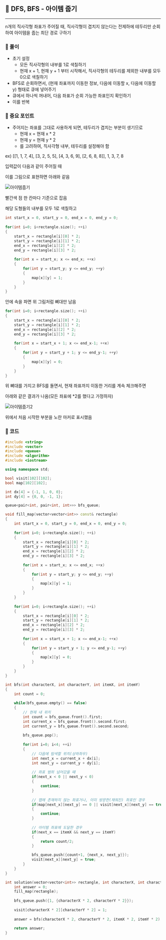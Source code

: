 ## :round_pushpin: DFS, BFS - 아이템 줍기

***

n개의 직사각형 좌표가 주어질 때, 직사각형이 겹치지 않는다는 전제하에 테두리만 순회하여 아이템을 줍는 최단 경로 구하기



### :pushpin: 풀이

- 초기 설정
  - 모든 직사각형의 내부를 1로 색칠하기
  - 현재 x + 1, 현재 y + 1 부터 시작해서, 직사각형의 테두리를 제외한 내부를 모두 0으로 색칠하기
- BFS로 순회하면서, (현재 좌표까지 이동한 정보, 다음에 이동할 x, 다음에 이동할 y) 형태로 큐에 넣어주기
- 큐에서 하나씩 꺼내어, 다음 좌표가 순회 가능한 좌표인지 확인하기
- 이를 반복



### :pushpin: 중요 포인트

- 주어지는 좌표를 그대로 사용하게 되면, 테두리가 겹치는 부분이 생기므로
  - 현재 x = 현재 x * 2
  - 현재 y = 현재 y * 2
  - 를 고려하여, 직사각형 내부, 테두리를 설정해야 함



ex) [[1, 1, 7, 4], [3, 2, 5, 5], [4, 3, 6, 9], [2, 6, 8, 8]], 1, 3, 7, 8

입력값이 다음과 같이 주어질 때

이를 그림으로 표현하면 아래와 같음

![아이템줍기](https://github.com/Lee-HyeongSeok/Programmers/assets/55940552/60a1d3bd-d4b5-496d-a577-2d8536b82d79)

빨간색 점 한 칸마다 기준으로 잡음

해당 도형들의 내부를 모두 1로 색칠하고

```c++
int start_x = 0, start_y = 0, end_x = 0, end_y = 0;
    
for(int i=0; i<rectangle.size(); ++i)
{
    start_x = rectangle[i][0] * 2;
    start_y = rectangle[i][1] * 2;
    end_x = rectangle[i][2] * 2;
    end_y = rectangle[i][3] * 2;
        
    for(int x = start_x; x <= end_x; ++x)
    {
        for(int y = start_y; y <= end_y; ++y)
        {
            map[x][y] = 1;
        }
    }
}
```

안에 속을 파면 위 그림처럼 뼈대만 남음

```c++
for(int i=0; i<rectangle.size(); ++i)
{
    start_x = rectangle[i][0] * 2;
    start_y = rectangle[i][1] * 2;
    end_x = rectangle[i][2] * 2;
    end_y = rectangle[i][3] * 2;
        
    for(int x = start_x + 1; x <= end_x-1; ++x)
    {
        for(int y = start_y + 1; y <= end_y-1; ++y)
        {
            map[x][y] = 0;
        }
    }
}
```

위 뼈대를 가지고 BFS를 돌면서, 현재 좌표까지 이동한 거리를 계속 체크해주면 

아래와 같은 결과가 나옴(모든 좌표에 *2를 했다고 가정하자)

![아이템줍기2](https://github.com/Lee-HyeongSeok/Programmers/assets/55940552/32bc05c7-8816-4b77-a705-4ab77c0e96ea)

위에서 처음 시작한 부분을 노란 마커로 표시했음



### :pushpin: 코드

```c++
#include <string>
#include <vector>
#include <queue>
#include <algorithm>
#include <iostream>

using namespace std;

bool visit[102][102];
bool map[102][102];

int dx[4] = {-1, 1, 0, 0};
int dy[4] = {0, 0, -1, 1};

queue<pair<int, pair<int, int>>> bfs_queue;

void fill_map(vector<vector<int>> const& rectangle)
{
    int start_x = 0, start_y = 0, end_x = 0, end_y = 0;
    
    for(int i=0; i<rectangle.size(); ++i)
    {
        start_x = rectangle[i][0] * 2;
        start_y = rectangle[i][1] * 2;
        end_x = rectangle[i][2] * 2;
        end_y = rectangle[i][3] * 2;
        
        for(int x = start_x; x <= end_x; ++x)
        {
            for(int y = start_y; y <= end_y; ++y)
            {
                map[x][y] = 1;
            }
        }
    }
    
    for(int i=0; i<rectangle.size(); ++i)
    {
        start_x = rectangle[i][0] * 2;
        start_y = rectangle[i][1] * 2;
        end_x = rectangle[i][2] * 2;
        end_y = rectangle[i][3] * 2;
        
        for(int x = start_x + 1; x <= end_x-1; ++x)
        {
            for(int y = start_y + 1; y <= end_y-1; ++y)
            {
                map[x][y] = 0;
            }
        }
    }
}

int bfs(int characterX, int characterY, int itemX, int itemY)
{
    int count = 0;
    
    while(bfs_queue.empty() == false)
    {
        // 현재 내 위치
        int count = bfs_queue.front().first;
        int current_x = bfs_queue.front().second.first;
        int current_y = bfs_queue.front().second.second;
        
        bfs_queue.pop();
        
        for(int i=0; i<4; ++i)
        {
            // 다음에 탐색할 위치(상하좌우)
            int next_x = current_x + dx[i];
            int next_y = current_y + dy[i];
            
            // 좌표 범위 넘어갔을 때
            if(next_x < 0 || next_y < 0)
            {
                continue;
            }
            
            // 맵에 존재하지 않는 좌표거나, 이미 방문한(채워진) 좌표인 경우
            if(map[next_x][next_y] == 0 || visit[next_x][next_y] == true)
            {
                continue;
            }
            
            // 아이템 좌표에 도달한 경우
            if(next_x == itemX && next_y == itemY)
            {
                return count/2;
            }

            bfs_queue.push({count+1, {next_x, next_y}});
            visit[next_x][next_y] = true;
        }
    }
}

int solution(vector<vector<int>> rectangle, int characterX, int characterY, int itemX, int itemY) {
    int answer = 0;
    fill_map(rectangle);
    
    bfs_queue.push({1, {characterX * 2, characterY * 2}});
    
    visit[characterX * 2][characterY * 2] = 1;
    
    answer = bfs(characterX * 2, characterY * 2, itemX * 2, itemY * 2);
    
    return answer;
}
```


